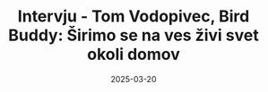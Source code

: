 ---
layout: publication
title: "Intervju - Tom Vodopivec, Bird Buddy: Širimo se na ves živi svet okoli domov"
category: "finance"
subcategory: "Finance Manager"
publication: "Finance Manager"
date: 2025-03-20
description: "Slovensko podjetje Bird Buddy je s svojo pametno krmilnico za ptice navdušilo že pol milijona uporabnikov po svetu. Je slovenska zgodba o uspehu, ki združuje umetno inteligenco, računalniški vid in inovativno strojno opremo."
source: "Finance Manager"
url: "https://financenet.finance.si/909647/Tom-Vodopivec-Bird-Buddy-Sirimo-se-na-ves-zivi-svet-okoli-domov"
--- 